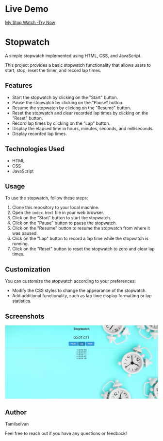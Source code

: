 # Live Demo
[My Stop Watch -Try Now ](https://tamilselvan6.github.io/stopwatch)

# Stopwatch
A simple stopwatch implemented using HTML, CSS, and JavaScript.

This project provides a basic stopwatch functionality that allows users to start, stop, reset the timer, and record lap times.

## Features
- Start the stopwatch by clicking on the "Start" button.
- Pause the stopwatch by clicking on the "Pause" button.
- Resume the stopwatch by clicking on the "Resume" button.
- Reset the stopwatch and clear recorded lap times by clicking on the "Reset" button.
- Record lap times by clicking on the "Lap" button.
- Display the elapsed time in hours, minutes, seconds, and milliseconds.
- Display recorded lap times.

## Technologies Used
- HTML
- CSS
- JavaScript

## Usage
To use the stopwatch, follow these steps:

1. Clone this repository to your local machine.
2. Open the `index.html` file in your web browser.
3. Click on the "Start" button to start the stopwatch.
4. Click on the "Pause" button to pause the stopwatch.
5. Click on the "Resume" button to resume the stopwatch from where it was paused.
6. Click on the "Lap" button to record a lap time while the stopwatch is running.
7. Click on the "Reset" button to reset the stopwatch to zero and clear lap times.

## Customization
You can customize the stopwatch according to your preferences:

- Modify the CSS styles to change the appearance of the stopwatch.
- Add additional functionality, such as lap time display formatting or lap statistics.

## Screenshots

![My Stop Watch](stopwatch.png)

## Author
Tamilselvan

Feel free to reach out if you have any questions or feedback!
